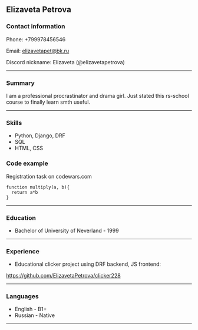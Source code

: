 ## Elizaveta Petrova
### Contact information

Phone: +799978456546

Email: elizavetapet@bk.ru

Discord nickname: Elizaveta (@elizavetapetrova) 
***
### Summary
I am a professional procrastinator and drama girl. Just stated this rs-school course to finally learn smth useful.
***
### Skills
* Python, Django, DRF
* SQL
* HTML, CSS

### Code example
Registration task on codewars.com
```
function multiply(a, b){
  return a*b
}
```
***
### Education
* Bachelor of University of Neverland - 1999
***
### Experience
* Educational clicker project using DRF backend, JS frontend:

https://github.com/ElizavetaPetrova/clicker228
***
### Languages
* English - B1+
* Russian - Native
***
